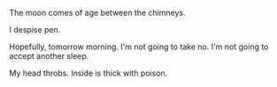 The moon comes of age between the chimneys.

I despise pen.

Hopefully, tomorrow morning. I'm not going to take no. I'm not going to accept another sleep.

My head throbs. Inside is thick with poison.